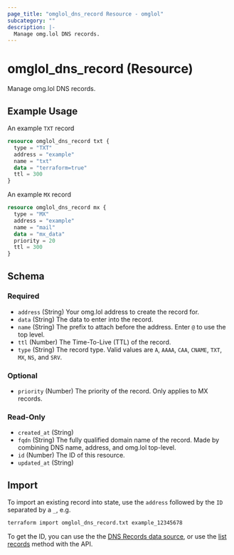 ```yaml
---
page_title: "omglol_dns_record Resource - omglol"
subcategory: ""
description: |-
  Manage omg.lol DNS records.
---
```


# omglol_dns_record (Resource)

Manage omg.lol DNS records.

## Example Usage

An example `TXT` record
```terraform
resource omglol_dns_record txt {
  type = "TXT"
  address = "example"
  name = "txt"
  data = "terraform=true"
  ttl = 300
}
```

An example `MX` record
```terraform
resource omglol_dns_record mx {
  type = "MX"
  address = "example"
  name = "mail"
  data = "mx_data"
  priority = 20
  ttl = 300
}
```

<!-- schema generated by tfplugindocs -->
## Schema

### Required

- `address` (String) Your omg.lol address to create the record for.
- `data` (String) The data to enter into the record.
- `name` (String) The prefix to attach before the address. Enter `@` to use the top level.
- `ttl` (Number) The Time-To-Live (TTL) of the record.
- `type` (String) The record type. Valid values are `A`, `AAAA`, `CAA`, `CNAME`, `TXT`, `MX`, `NS`, and `SRV`.

### Optional

- `priority` (Number) The priority of the record. Only applies to MX records.

### Read-Only

- `created_at` (String)
- `fqdn` (String) The fully qualified domain name of the record. Made by combining DNS name, address, and omg.lol top-level.
- `id` (Number) The ID of this resource.
- `updated_at` (String)

## Import
To import an existing record into state, use the `address` followed by the `ID` separated by a `_`, e.g.
```bash
terraform import omglol_dns_record.txt example_12345678
``` 
To get the ID, you can use the the [DNS Records data source](../data-sources/dns_records.html), or use the [list records](https://api.omg.lol/#token-get-dns-retrieve-dns-records-for-an-address) method with the API.